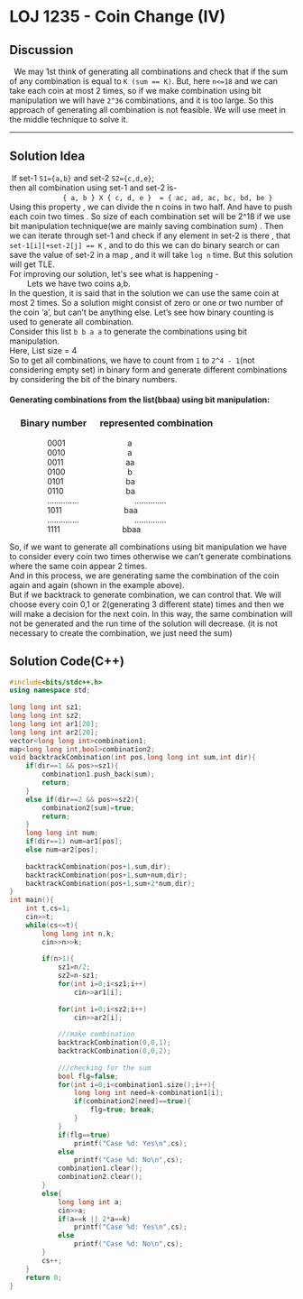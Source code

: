 # **LOJ 1235 - Coin Change (IV)**

## **Discussion**
&nbsp; We may 1st think of generating all combinations and check that if the sum of any combination is equal to `K (sum == K)`. But, here `n<=18` and we can take each coin at most 2 times, 
so if we make combination using bit manipulation we will have `2^36` combinations, and it is too large. So this approach of generating all combination is not feasible. We will use
meet in the middle technique to solve it.
***
## **Solution Idea**
&nbsp;If set-1  `S1={a,b}` and set-2  `S2={c,d,e}`;<br/>
then all combination using set-1 and set-2 is- </br>
&nbsp; &nbsp; &nbsp; &nbsp;  &nbsp; &nbsp; &nbsp; &nbsp; &nbsp; &nbsp;  &nbsp; &nbsp;           `{ a, b } X { c, d, e }  = { ac, ad, ac, bc, bd, be }`<br/>
Using this property , we can divide the n coins in two half. And have to push each coin two times . So size of each combination set will be 2^18 if we use bit manipulation
technique(we are mainly saving combination sum) . Then we can iterate through set-1 and check if any element in set-2 is there , that `set-1[i][+set-2[j] == K` , and to do this
we can do binary search or can save the value of set-2 in a map , and it will take `log n` time. But this solution will get TLE.<br/>
For improving our solution, let's see what is happening -<br/>
&nbsp; &nbsp; &nbsp; &nbsp; Lets we have two coins a,b.<br/>
In the question, it is said that in the solution we can use the same coin at most 2 times. So a solution might consist of zero or one or two number of the coin ‘a’, but can’t
be anything else. Let’s see how binary counting is used to generate all combination.<br/>
Consider this list `b b a a`  to generate the combinations using bit manipulation.<br/>
Here, List size = 4<br/>
So to get all combinations, we have to count from `1` to `2^4 - 1`(not considering empty set) in binary form and generate different combinations by considering the bit of the binary numbers.<br/>
#### Generating combinations from the list(bbaa) using bit manipulation: 
### &nbsp;&nbsp;&nbsp;&nbsp;  Binary number         &nbsp;&nbsp;&nbsp;&nbsp;  represented combination

&nbsp;&nbsp;&nbsp;&nbsp;&nbsp;&nbsp;&nbsp;&nbsp;&nbsp;&nbsp;&nbsp;&nbsp;&nbsp;&nbsp;&nbsp;&nbsp;  0001          &nbsp;&nbsp;&nbsp;&nbsp;&nbsp;&nbsp;&nbsp;&nbsp;&nbsp;&nbsp;&nbsp;&nbsp;&nbsp;&nbsp;&nbsp;&nbsp;&nbsp;&nbsp;&nbsp;&nbsp;&nbsp;&nbsp;&nbsp;&nbsp;&nbsp;&nbsp;  a<br/>
&nbsp;&nbsp;&nbsp;&nbsp;&nbsp;&nbsp;&nbsp;&nbsp;&nbsp;&nbsp;&nbsp;&nbsp;&nbsp;&nbsp;&nbsp;&nbsp;  0010           &nbsp;&nbsp;&nbsp;&nbsp;&nbsp;&nbsp;&nbsp;&nbsp;&nbsp;&nbsp;&nbsp;&nbsp;&nbsp;&nbsp;&nbsp;&nbsp;&nbsp;&nbsp;&nbsp;&nbsp;&nbsp;&nbsp;&nbsp;&nbsp;&nbsp;&nbsp;  a<br/>
&nbsp;&nbsp;&nbsp;&nbsp;&nbsp;&nbsp;&nbsp;&nbsp;&nbsp;&nbsp;&nbsp;&nbsp;&nbsp;&nbsp;&nbsp;&nbsp;  0011           &nbsp;&nbsp;&nbsp;&nbsp;&nbsp;&nbsp;&nbsp;&nbsp;&nbsp;&nbsp;&nbsp;&nbsp;&nbsp;&nbsp;&nbsp;&nbsp;&nbsp;&nbsp;&nbsp;&nbsp;&nbsp;&nbsp;&nbsp;&nbsp;&nbsp;&nbsp;  aa<br/>
&nbsp;&nbsp;&nbsp;&nbsp;&nbsp;&nbsp;&nbsp;&nbsp;&nbsp;&nbsp;&nbsp;&nbsp;&nbsp;&nbsp;&nbsp;&nbsp;  0100           &nbsp;&nbsp;&nbsp;&nbsp;&nbsp;&nbsp;&nbsp;&nbsp;&nbsp;&nbsp;&nbsp;&nbsp;&nbsp;&nbsp;&nbsp;&nbsp;&nbsp;&nbsp;&nbsp;&nbsp;&nbsp;&nbsp;&nbsp;&nbsp;&nbsp;&nbsp;  b<br/>
&nbsp;&nbsp;&nbsp;&nbsp;&nbsp;&nbsp;&nbsp;&nbsp;&nbsp;&nbsp;&nbsp;&nbsp;&nbsp;&nbsp;&nbsp;&nbsp;  0101           &nbsp;&nbsp;&nbsp;&nbsp;&nbsp;&nbsp;&nbsp;&nbsp;&nbsp;&nbsp;&nbsp;&nbsp;&nbsp;&nbsp;&nbsp;&nbsp;&nbsp;&nbsp;&nbsp;&nbsp;&nbsp;&nbsp;&nbsp;&nbsp;&nbsp;&nbsp;  ba<br/>
&nbsp;&nbsp;&nbsp;&nbsp;&nbsp;&nbsp;&nbsp;&nbsp;&nbsp;&nbsp;&nbsp;&nbsp;&nbsp;&nbsp;&nbsp;&nbsp;  0110           &nbsp;&nbsp;&nbsp;&nbsp;&nbsp;&nbsp;&nbsp;&nbsp;&nbsp;&nbsp;&nbsp;&nbsp;&nbsp;&nbsp;&nbsp;&nbsp;&nbsp;&nbsp;&nbsp;&nbsp;&nbsp;&nbsp;&nbsp;&nbsp;&nbsp;&nbsp;  ba<br/>
&nbsp;&nbsp;&nbsp;&nbsp;&nbsp;&nbsp;&nbsp;&nbsp;&nbsp;&nbsp;&nbsp;&nbsp;&nbsp;&nbsp;&nbsp;&nbsp;  ..............           &nbsp;&nbsp;&nbsp;&nbsp;&nbsp;&nbsp;&nbsp;&nbsp;&nbsp;&nbsp;&nbsp;&nbsp;&nbsp;&nbsp;&nbsp;&nbsp;&nbsp;&nbsp;&nbsp;&nbsp;&nbsp;&nbsp;&nbsp;  ..............<br/>
&nbsp;&nbsp;&nbsp;&nbsp;&nbsp;&nbsp;&nbsp;&nbsp;&nbsp;&nbsp;&nbsp;&nbsp;&nbsp;&nbsp;&nbsp;&nbsp;  1011            &nbsp;&nbsp;&nbsp;&nbsp;&nbsp;&nbsp;&nbsp;&nbsp;&nbsp;&nbsp;&nbsp;&nbsp;&nbsp;&nbsp;&nbsp;&nbsp;&nbsp;&nbsp;&nbsp;&nbsp;&nbsp;&nbsp;&nbsp;&nbsp;&nbsp;&nbsp;  baa<br/>
&nbsp;&nbsp;&nbsp;&nbsp;&nbsp;&nbsp;&nbsp;&nbsp;&nbsp;&nbsp;&nbsp;&nbsp;&nbsp;&nbsp;&nbsp;&nbsp;  ..............           &nbsp;&nbsp;&nbsp;&nbsp;&nbsp;&nbsp;&nbsp;&nbsp;&nbsp;&nbsp;&nbsp;&nbsp;&nbsp;&nbsp;&nbsp;&nbsp;&nbsp;&nbsp;&nbsp;&nbsp;&nbsp;&nbsp;&nbsp;  ..............<br/>
&nbsp;&nbsp;&nbsp;&nbsp;&nbsp;&nbsp;&nbsp;&nbsp;&nbsp;&nbsp;&nbsp;&nbsp;&nbsp;&nbsp;&nbsp;&nbsp;  1111            &nbsp;&nbsp;&nbsp;&nbsp;&nbsp;&nbsp;&nbsp;&nbsp;&nbsp;&nbsp;&nbsp;&nbsp;&nbsp;&nbsp;&nbsp;&nbsp;&nbsp;&nbsp;&nbsp;&nbsp;&nbsp;&nbsp;&nbsp;&nbsp;&nbsp;&nbsp;  bbaa<br/>

So, if we want to generate all combinations using bit manipulation we have to consider every coin two times otherwise we can’t generate combinations where the same coin appear
2 times.<br/>
And in this process, we are generating same the combination of the coin again and again (shown in the example above).<br/>
But if we backtrack to generate combination, we can control that. We will choose every coin 0,1 or 2(generating 3 different state) times and then we will make a decision for the next coin. In this way, the same combination will not be
generated and the run time of the solution will decrease. (it is not necessary to create the combination, we just need the sum) <br/>


## **Solution Code(C++)**
```C++
#include<bits/stdc++.h>
using namespace std;
 
long long int sz1;
long long int sz2;
long long int ar1[20];
long long int ar2[20];
vector<long long int>combination1;
map<long long int,bool>combination2;
void backtrackCombination(int pos,long long int sum,int dir){
    if(dir==1 && pos>=sz1){
        combination1.push_back(sum);
        return;
    }
    else if(dir==2 && pos>=sz2){
        combination2[sum]=true;
        return;
    }
    long long int num;
    if(dir==1) num=ar1[pos];
    else num=ar2[pos];
 
    backtrackCombination(pos+1,sum,dir);
    backtrackCombination(pos+1,sum+num,dir);
    backtrackCombination(pos+1,sum+2*num,dir);
}
int main(){
 	int t,cs=1;
    cin>>t;
    while(cs<=t){
        long long int n,k;
        cin>>n>>k;
 
        if(n>1){
            sz1=n/2;
            sz2=n-sz1;
            for(int i=0;i<sz1;i++)
                cin>>ar1[i];
 
            for(int i=0;i<sz2;i++)
                cin>>ar2[i];
 
            ///make combination
            backtrackCombination(0,0,1);
            backtrackCombination(0,0,2);
 
            ///checking for the sum
            bool flg=false;
            for(int i=0;i<combination1.size();i++){
                long long int need=k-combination1[i];
                if(combination2[need]==true){
                    flg=true; break;
                }
            }
            if(flg==true)
                printf("Case %d: Yes\n",cs);
            else
                printf("Case %d: No\n",cs);
            combination1.clear();
            combination2.clear();
        }
        else{
            long long int a;
            cin>>a;
            if(a==k || 2*a==k)
                printf("Case %d: Yes\n",cs);
            else
                printf("Case %d: No\n",cs);
        }
        cs++;
    }
    return 0;
}
```
